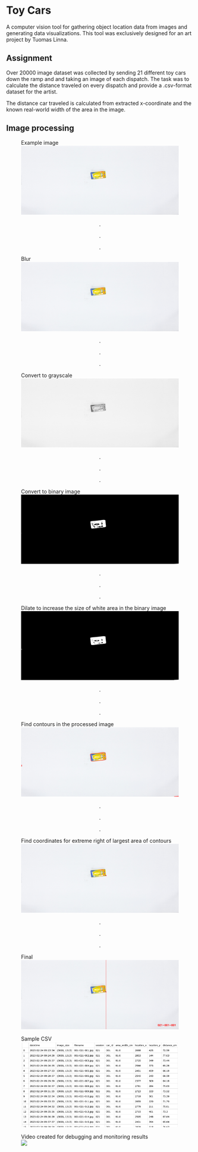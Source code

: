 # Toy Cars

A computer vision tool for gathering object location data from images and generating data visualizations. This tool was exclusively designed for an art project by Tuomas Linna.

## Assignment

Over 20000 image dataset was collected by sending 21 different toy cars down the ramp and and taking an image of each dispatch. The task was to calculate the distance traveled on every dispatch and provide a .csv-format dataset for the artist.

The distance car traveled is calculated from extracted x-coordinate and the known real-world width of the area in the image.

## Image processing

<figure>
    <figcaption>Example image</figcaption>
  <img
  src="docs/org.png"/>
  
</figure>

  <p style="text-align: center">.</p>
  <p style="text-align: center">.</p>
  <p style="text-align: center">.</p>

<figure>
    <figcaption>Blur</figcaption>
  <img
  src="docs/blur.png"/>
  
  
</figure>
<p style="text-align: center">.</p>
  <p style="text-align: center">.</p>
  <p style="text-align: center">.</p>

<figure>
    <figcaption>Convert to grayscale</figcaption>
  <img
  src="docs/gray.png"/>
  
  
</figure>

<p style="text-align: center">.</p>
  <p style="text-align: center">.</p>
  <p style="text-align: center">.</p>
<figure>
    <figcaption>Convert to binary image</figcaption>
  <img
  src="docs/thresh.png"/>
  
  
</figure>
<p style="text-align: center">.</p>
  <p style="text-align: center">.</p>
  <p style="text-align: center">.</p>

<figure>
    <figcaption>Dilate to increase the size of white area in the binary image</figcaption>
  <img
  src="docs/dilate.png"/>
  
  
</figure>
<p style="text-align: center">.</p>
  <p style="text-align: center">.</p>
  <p style="text-align: center">.</p>

<figure>
    <figcaption>Find contours in the processed image</figcaption>
  <img
  src="docs/contours.png"/>
  
  
</figure>
<p style="text-align: center">.</p>
  <p style="text-align: center">.</p>
  <p style="text-align: center">.</p>

<figure>
    <figcaption>Find coordinates for extreme right of largest area of contours</figcaption>
  <img
  src="docs/coordinates.png"/>
  
  
</figure>
<p style="text-align: center">.</p>
  <p style="text-align: center">.</p>
  <p style="text-align: center">.</p>

<figure>
    <figcaption>Final</figcaption>
  <img
  src="docs/final.png"/>
  
</figure>

<figure>
    <figcaption>Sample CSV</figcaption>
  <img
  src="docs/csv_example.png"/>
</figure>

<figure>
    <figcaption>Video created for debugging and monitoring results</figcaption>
  <img
  src="docs/014.gif"/>
</figure>
